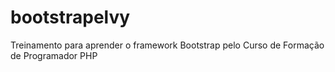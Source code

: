 # bootstrapelvy
Treinamento para aprender o framework Bootstrap pelo Curso de Formação de Programador PHP
